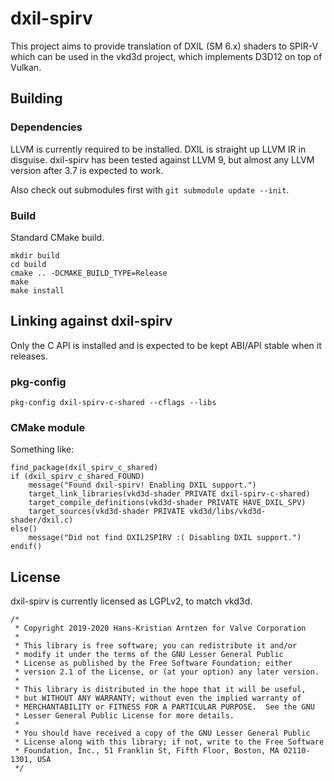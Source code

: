 # dxil-spirv

This project aims to provide translation of DXIL (SM 6.x) shaders to SPIR-V which can be used in the vkd3d project,
which implements D3D12 on top of Vulkan.

## Building

### Dependencies

LLVM is currently required to be installed. DXIL is straight up LLVM IR in disguise.
dxil-spirv has been tested against LLVM 9, but almost any LLVM version after 3.7 is expected to work.

Also check out submodules first with `git submodule update --init`.

### Build

Standard CMake build.

```
mkdir build
cd build
cmake .. -DCMAKE_BUILD_TYPE=Release
make
make install
```

## Linking against dxil-spirv

Only the C API is installed and is expected to be kept ABI/API stable when it releases.

### pkg-config

```
pkg-config dxil-spirv-c-shared --cflags --libs
```

### CMake module

Something like:

```
find_package(dxil_spirv_c_shared)
if (dxil_spirv_c_shared_FOUND)
	message("Found dxil-spirv! Enabling DXIL support.")
	target_link_libraries(vkd3d-shader PRIVATE dxil-spirv-c-shared)
	target_compile_definitions(vkd3d-shader PRIVATE HAVE_DXIL_SPV)
	target_sources(vkd3d-shader PRIVATE vkd3d/libs/vkd3d-shader/dxil.c)
else()
	message("Did not find DXIL2SPIRV :( Disabling DXIL support.")
endif()
```

## License

dxil-spirv is currently licensed as LGPLv2, to match vkd3d.

```
/*
 * Copyright 2019-2020 Hans-Kristian Arntzen for Valve Corporation
 *
 * This library is free software; you can redistribute it and/or
 * modify it under the terms of the GNU Lesser General Public
 * License as published by the Free Software Foundation; either
 * version 2.1 of the License, or (at your option) any later version.
 *
 * This library is distributed in the hope that it will be useful,
 * but WITHOUT ANY WARRANTY; without even the implied warranty of
 * MERCHANTABILITY or FITNESS FOR A PARTICULAR PURPOSE.  See the GNU
 * Lesser General Public License for more details.
 *
 * You should have received a copy of the GNU Lesser General Public
 * License along with this library; if not, write to the Free Software
 * Foundation, Inc., 51 Franklin St, Fifth Floor, Boston, MA 02110-1301, USA
 */
```
